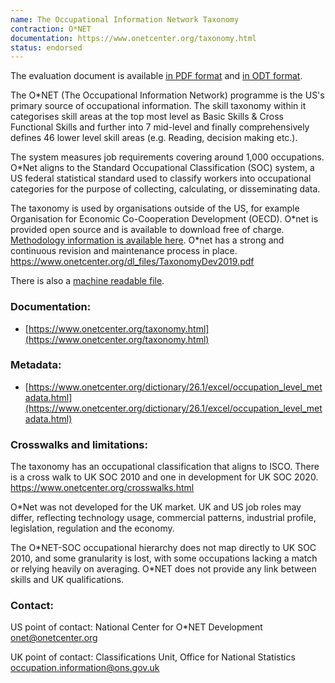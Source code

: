 ```yaml
---
name: The Occupational Information Network Taxonomy 
contraction: O*NET
documentation: https://www.onetcenter.org/taxonomy.html
status: endorsed
---
```


The evaluation document is available [in PDF format](/taxonomies/onet/Taxonomy_Evaluation_Document_ONET_FINAL.pdf) and [in ODT format](/taxonomies/onet/Taxonomy_Evaluation_Document_ONET_FINAL.odt).  

The O\*NET (The Occupational Information Network) programme is the US's primary source of occupational information. The skill taxonomy within it categorises skill areas at the top most level as Basic Skills & Cross Functional Skills and further into 7 mid-level and finally comprehensively defines 46 lower level skill areas (e.g. Reading, decision making etc.).

The system measures job requirements covering around 1,000 occupations. O\*Net aligns to the Standard Occupational Classification (SOC) system, a US federal statistical standard used to classify workers into occupational categories for the purpose of collecting, calculating, or disseminating data.

The taxonomy is used by organisations outside of the US, for example Organisation for Economic Co-Cooperation Development (OECD).
O\*net is provided open source and is available to download free of charge. [Methodology information is available here](https://www.onetcenter.org/search?s=methodology).
O\*net has a strong and continuous revision and maintenance process in place. https://www.onetcenter.org/dl_files/TaxonomyDev2019.pdf

There is also a [machine readable file](https://www.onetcenter.org/linkToOnet.html#machine).

### Documentation:
- [https://www.onetcenter.org/taxonomy.html](https://www.onetcenter.org/taxonomy.html)

### Metadata:
- [https://www.onetcenter.org/dictionary/26.1/excel/occupation_level_metadata.html](https://www.onetcenter.org/dictionary/26.1/excel/occupation_level_metadata.html)

### Crosswalks and limitations:
The taxonomy has an occupational classification that aligns to ISCO. There is a cross walk to UK SOC 2010 and one in development for UK SOC 2020.  https://www.onetcenter.org/crosswalks.html

O\*Net was not developed for the UK market.  UK and US job roles may differ, reflecting technology usage, commercial patterns, industrial profile, legislation, regulation and the economy.

The O\*NET-SOC occupational hierarchy does not map directly to UK SOC 2010, and some granularity is lost, with some occupations lacking a match or relying heavily on averaging. O\*NET does not provide any link between skills and UK qualifications.

### Contact:

US point of contact: National Center for O\*NET Development onet@onetcenter.org

UK point of contact: Classifications Unit, Office for National Statistics occupation.information@ons.gov.uk

